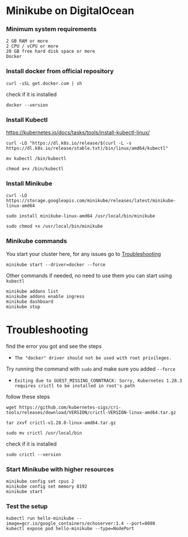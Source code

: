 # Minikube on DigitalOcean

### Minimum system requirements
```
2 GB RAM or more
2 CPU / vCPU or more
20 GB free hard disk space or more
Docker
```

### Install docker from official repository
```
curl -sSL get.docker.com | sh
```
check if it is installed
```
docker --version
```

### Install Kubectl
https://kubernetes.io/docs/tasks/tools/install-kubectl-linux/

```
curl -LO "https://dl.k8s.io/release/$(curl -L -s https://dl.k8s.io/release/stable.txt)/bin/linux/amd64/kubectl"
```
```
mv kubectl /bin/kubectl
```
```
chmod a+x /bin/kubectl
```

### Install Minikube

```
curl -LO https://storage.googleapis.com/minikube/releases/latest/minikube-linux-amd64
```
```
sudo install minikube-linux-amd64 /usr/local/bin/minikube
```
```
sudo chmod +x /usr/local/bin/minikube
```

### Minikube commands
You start your cluster here, for any issues go to [Troubleshooting](#troubleshooting)
```
minikube start --driver=docker --force
```
Other commands if needed, no need to use them you can start using `kubectl`
```
minikube addons list
minikube addons enable ingress
minikube dashboard
minikube stop
```
# Troubleshooting
find the error you got and see the steps
- `The "docker" driver should not be used with root privileges.`

Try running the command with `sudo` and make sure you added `--force`

- `Exiting due to GUEST_MISSING_CONNTRACK: Sorry, Kubernetes 1.28.3 requires crictl to be installed in root's path`

follow these steps
```
wget https://github.com/kubernetes-sigs/cri-tools/releases/download/VERSION/crictl-VERSION-linux-amd64.tar.gz
```
```
tar zxvf crictl-v1.28.0-linux-amd64.tar.gz
```
```
sudo mv crictl /usr/local/bin
```
check if it is installed
```
sudo crictl --version
```
### Start Minikube with higher resources
```
minikube config set cpus 2
minikube config set memory 8192
minikube start
```

### Test the setup
```
kubectl run hello-minikube --image=gcr.io/google_containers/echoserver:1.4 --port=8080
kubectl expose pod hello-minikube --type=NodePort
```
